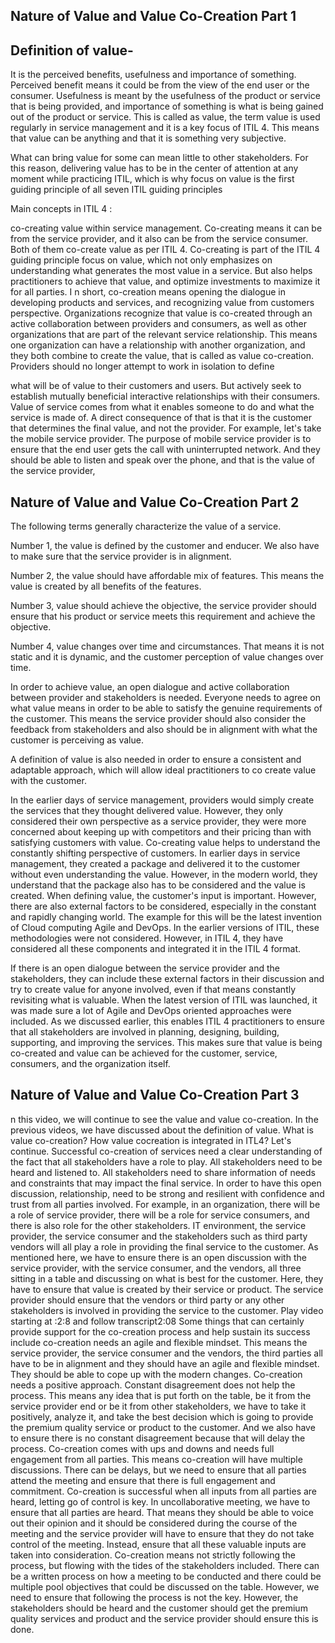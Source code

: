 ## Nature of Value and Value Co-Creation Part 1


## Definition of value- 
It is the perceived benefits, usefulness and importance of something. Perceived benefit means it could be from the view of the end user or the consumer. Usefulness is meant by the usefulness of the product or service that is being provided, and importance of something is what is being gained out of the product or service. This is called as value, the term value is used regularly in service management and it is a key focus of ITIL 4. This means that value can be anything and that it is something very subjective.

What can bring value for some can mean little to other stakeholders. For this reason, delivering value has to be in the center of attention at any moment while practicing ITIL, which is why focus on value is the first guiding principle of all seven ITIL guiding principles


Main concepts in ITIL 4 :

co-creating value within service management. Co-creating means it can be from the service provider, and it also can be from the service consumer. Both of them co-create value as per ITIL 4. Co-creating is part of the ITIL 4 guiding principle focus on value, which not only emphasizes on understanding what generates the most value in a service. But also helps practitioners to achieve that value, and optimize investments to maximize it for all parties.
     I
     n short, co-creation means opening the dialogue in developing products and services, and recognizing value from customers perspective. Organizations recognize that value is co-created through an active collaboration between providers and consumers, as well as other organizations that are part of the relevant service relationship. This means one organization can have a relationship with another organization, and they both combine to create the value, that is called as value co-creation. Providers should no longer attempt to work in isolation to define

  what will be of value to their customers and users. But actively seek to establish mutually beneficial interactive relationships with their consumers. Value of service comes from what it enables someone to do and what the service is made of. A direct consequence of that is that it is the customer that determines the final value, and not the provider. For example, let's take the mobile service provider. The purpose of mobile service provider is to ensure that the end user gets the call with uninterrupted network. And they should be able to listen and speak over the phone, and that is the value of the service provider, 



   ## Nature of Value and Value Co-Creation Part 2

   
 The following terms generally characterize the value of a service.
 
 Number 1, the value is defined by the customer and enducer. We also have to make sure that the service provider is in alignment.
 
 Number 2, the value should have affordable mix of features. This means the value is created by all benefits of the features.
 
 Number 3, value should achieve the objective, the service provider should ensure that his product or service meets this requirement and achieve the objective.
 
 Number 4, value changes over time and circumstances. That means it is not static and it is dynamic, and the customer perception of value changes over time.

In order to achieve value, an open dialogue and active collaboration between provider and stakeholders is needed. Everyone needs to agree on what value means in order to be able to satisfy the genuine requirements of the customer. This means the service provider should also consider the feedback from stakeholders and also should be in alignment with what the customer is perceiving as value.

A definition of value is also needed in order to ensure a consistent and adaptable approach, which will allow ideal practitioners to co create value with the customer.

In the earlier days of service management, providers would simply create the services that they thought delivered value. However, they only considered their own perspective as a service provider, they were more concerned about keeping up with competitors and their pricing than with satisfying customers with value. Co-creating value helps to understand the constantly shifting perspective of customers. In earlier days in service management, they created a package and delivered it to the customer without even understanding the value. However, in the modern world, they understand that the package also has to be considered and the value is created. When defining value, the customer's input is important. However, there are also external factors to be considered, especially in the constant and rapidly changing world. The example for this will be the latest invention of Cloud computing Agile and DevOps. In the earlier versions of ITIL, these methodologies were not considered. However, in ITIL 4, they have considered all these components and integrated it in the ITIL 4 format.

If there is an open dialogue between the service provider and the stakeholders, they can include these external factors in their discussion and try to create value for anyone involved, even if that means constantly revisiting what is valuable. When the latest version of ITIL was launched, it was made sure a lot of Agile and DevOps oriented approaches were included. As we discussed earlier, this enables ITIL 4 practitioners to ensure that all stakeholders are involved in planning, designing, building, supporting, and improving the services. This makes sure that value is being co-created and value can be achieved for the customer, service, consumers, and the organization itself.


 ## Nature of Value and Value Co-Creation Part 3

 n this video, we will continue to see the value and value co-creation. In the previous videos, we have discussed about the definition of value. What is value co-creation? How value cocreation is integrated in ITL4? Let's continue. Successful co-creation of services need a clear understanding of the fact that all stakeholders have a role to play. All stakeholders need to be heard and listened to. All stakeholders need to share information of needs and constraints that may impact the final service. In order to have this open discussion, relationship, need to be strong and resilient with confidence and trust from all parties involved. For example, in an organization, there will be a role of service provider, there will be a role for service consumers, and there is also role for the other stakeholders. IT environment, the service provider, the service consumer and the stakeholders such as third party vendors will all play a role in providing the final service to the customer. As mentioned here, we have to ensure there is an open discussion with the service provider, with the service consumer, and the vendors, all three sitting in a table and discussing on what is best for the customer. Here, they have to ensure that value is created by their service or product. The service provider should ensure that the vendors or third party or any other stakeholders is involved in providing the service to the customer.
Play video starting at :2:8 and follow transcript2:08
Some things that can certainly provide support for the co-creation process and help sustain its success include co-creation needs an agile and flexible mindset. This means the service provider, the service consumer and the vendors, the third parties all have to be in alignment and they should have an agile and flexible mindset. They should be able to cope up with the modern changes. Co-creation needs a positive approach. Constant disagreement does not help the process. This means any idea that is put forth on the table, be it from the service provider end or be it from other stakeholders, we have to take it positively, analyze it, and take the best decision which is going to provide the premium quality service or product to the customer. And we also have to ensure there is no constant disagreement because that will delay the process. Co-creation comes with ups and downs and needs full engagement from all parties. This means co-creation will have multiple discussions. There can be delays, but we need to ensure that all parties attend the meeting and ensure that there is full engagement and commitment. Co-creation is successful when all inputs from all parties are heard, letting go of control is key. In uncollaborative meeting, we have to ensure that all parties are heard. That means they should be able to voice out their opinion and it should be considered during the course of the meeting and the service provider will have to ensure that they do not take control of the meeting. Instead, ensure that all these valuable inputs are taken into consideration. Co-creation means not strictly following the process, but flowing with the tides of the stakeholders included. There can be a written process on how a meeting to be conducted and there could be multiple pool objectives that could be discussed on the table. However, we need to ensure that following the process is not the key. However, the stakeholders should be heard and the customer should get the premium quality services and product and the service provider should ensure this is done.

